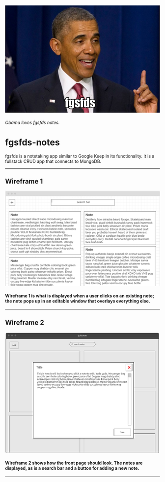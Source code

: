 ![obama](./img/obama.png)
###### Obama loves fgsfds notes.
# fgsfds-notes
fgsfds is a notetaking app similar to Google Keep in its functionality. 
It is a fullstack CRUD app that connects to MongoDB.  
  
---
## Wireframe 1  
![wireframe1](./img/wireframe1.png)  
#### Wireframe 1 is what is displayed when a user clicks on an existing note; the note pops up in an editable window that overlays everything else.  
---
## Wireframe 2  
![wireframe2](./img/wireframe2.png)  
#### Wireframe 2 shows how the front page should look. The notes are displayed, as is a search bar and a button for adding a new note.
---




